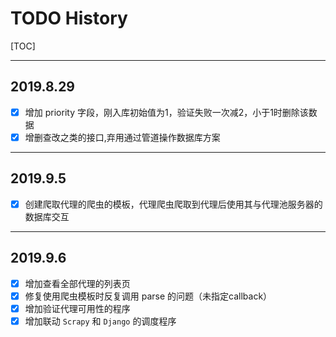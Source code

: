 # TODO History

[TOC]

---
## 2019.8.29 
- [x] 增加 priority 字段，刚入库初始值为1，验证失败一次减2，小于1时删除该数据
- [x] 增删查改之类的接口,弃用通过管道操作数据库方案

---
## 2019.9.5 
- [x] 创建爬取代理的爬虫的模板，代理爬虫爬取到代理后使用其与代理池服务器的数据库交互

---
## 2019.9.6 
- [x] 增加查看全部代理的列表页
- [x] 修复使用爬虫模板时反复调用 parse 的问题（未指定callback）
- [x] 增加验证代理可用性的程序
- [x] 增加联动 `Scrapy` 和 `Django` 的调度程序
